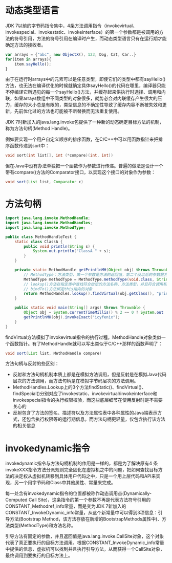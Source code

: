 # 动态类型语言

JDK 7以前的字节码指令集中，4条方法调用指令（invokevirtual、invokespecial、invokestatic、invokeinterface）的第一个参数都是被调用的方法的符号引用，方法的符号引用在编译时产生，而动态类型语言只有在运行期才能确定方法的接收者。

```js
var arrays = {"abc", new ObjectX(), 123, Dog, Cat, Car..}
for(item in arrays){
    item.sayHello();
}
```

由于在运行时arrays中的元素可以是任意类型，即使它们的类型中都有sayHello()方法，也无法在编译优化的时候就确定具体sayHello()的代码在哪里，编译器只能不停编译它所遇见的每一个sayHello()方法，并缓存起来供执行时选择、调用和内联，如果arrays数组中不同类型的对象很多，就势必会对内联缓存产生很大的压力，缓存的大小总是有限的，类型信息的不确定性导致了缓存内容不断被失效和更新，先前优化过的方法也可能被不断替换而无法重复使用。

JDK 7时新加入的java.lang.invoke包提供了一种新的动态确定目标方法的机制，称为方法句柄(Method Handle)。

例如要实现一个用户自定义顺序的排序函数，在C/C++中可以用函数指针来把排序函数传递到sort中：

```c
void sort(int list[], int (*compare)(int, int))
```

但在Java中没有办法单独把一个函数作为参数进行传递。普遍的做法是设计一个带有compare()方法的Comparator接口，以实现这个接口的对象作为参数：

```java
void sort(List list, Comparator c)
```

# 方法句柄

```java
import java.lang.invoke.MethodHandle;
import java.lang.invoke.MethodHandles;
import java.lang.invoke.MethodType;

public class MethodHandleTest {
    static class ClassA {
        public void println(String s) {
            System.out.println("ClassA " + s);
        }
    }

    private static MethodHandle getPrintlnMH(Object obj) throws Throwable {
        // MethodType：方法类型，第一个参数是方法的返回值，第二个及以后的参数是方法的具体参数
        MethodType methodType = MethodType.methodType(void.class, String.class);
        // lookup()方法在指定类中查找符合给定的方法名称、方法类型，并且符合调用权限的方法句柄
        // bindTo()方法绑定this指向的对象
        return MethodHandles.lookup().findVirtual(obj.getClass(), "println", methodType).bindTo(obj);
    }

    public static void main(String[] args) throws Throwable {
        Object obj = System.currentTimeMillis() % 2 == 0 ? System.out : new ClassA();
        getPrintlnMH(obj).invokeExact("icyfenix");
    }
}
```

findVirtual方法模拟了invokevirtual指令的执行过程。MethodHandle对象类似一个函数指针。有了MethodHandle就可以写出类似于C/C++那样的函数声明了：

```java
void sort(List list, MethodHandle compare)
```

方法句柄与反射的些区别：

- 反射和方法句柄机制本质上都是在模拟方法调用，但是反射是在模拟Java代码层次的方法调用，而方法句柄是在模拟字节码层次的方法调用。
- MethodHandles.Lookup上的3个方法findStatic()、findVirtual()、findSpecial()分别对应了invokestatic、invokevirtual/invokeinterface和invokespecial指令的执行权限校验，而这些底层细节在使用反射时是不需要关心的
- 反射包含了方法的签名、描述符以及方法属性表中各种属性的Java端表示方式，还包含执行权限等的运行期信息。而方法句柄更轻量，仅包含执行该方法的相关信息

# invokedynamic指令

invokedynamic指令与方法句柄机制的作用是一样的，都是为了解决原有4
条invokeXXX指令方法分派规则完全固化在虚拟机之中的问题，把如何查找目标方法的决定权从虚拟机转移到具体用户代码之中，只是一个用上层代码和API来实现，另一个用字节码和Class中其他属性、常量来完成。

每一处含有invokedynamic指令的位置都被称作动态调用点(Dynamically-Computed Call Site)，这条指令的第一个参数不再是代表方法符号引用的CONSTANT_Methodref_info常量，而是变为JDK 7新加入的CONSTANT_InvokeDynamic_info常量，从这个新常量中可以得到3项信息：引导方法(Bootstrap Method，该方法存放在新增的BootstrapMethods属性中)、方法类型(MethodType)和方法名称。

引导方法有固定的参数，并且返回值是java.lang.invoke.CallSite对象，这个对象代表了真正要执行的目标方法调用。根据CONSTANT_InvokeDynamic_info常量中提供的信息，虚拟机可以找到并且执行引导方法，从而获得一个CallSite对象，最终调用到要执行的目标方法上。
